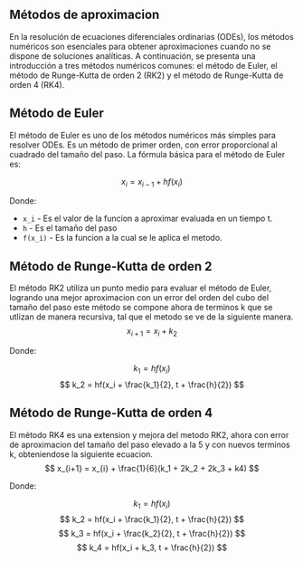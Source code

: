 ## Métodos de aproximacion
 En la resolución de ecuaciones diferenciales ordinarias (ODEs), los métodos numéricos son esenciales para obtener aproximaciones cuando no se dispone de soluciones analíticas.
     A continuación, se presenta una introducción a tres métodos numéricos comunes: el método de Euler, el método de Runge-Kutta de orden 2 (RK2)
         y el método de Runge-Kutta de orden 4 (RK4).

## Método de Euler

 El método de Euler es uno de los métodos numéricos más simples para resolver ODEs. Es un método de primer orden,
     con error proporcional al cuadrado del tamaño del paso. La fórmula básica para el método de Euler es:

 $$ x_i  = x_{i-1} + hf(x_i) $$

 Donde:

 - `x_i` - Es el valor de la funcion a aproximar evaluada en un tiempo t.
 - `h` - Es el tamaño del paso 
 - `f(x_i)` - Es la funcion a la cual se le aplica el metodo.

## Método de Runge-Kutta de orden 2

 El método RK2 utiliza un punto medio para evaluar el método de Euler, logrando una mejor aproximacion con un error del orden del cubo del tamaño del paso
    este método se compone ahora de terminos k que se utlizan de manera recursiva, tal que el metodo se ve de la siguiente manera.
 $$ x_{i+1} = x_i + k_2 $$

 Donde:

 $$ k_1 = hf(x_i) $$
 $$ k_2 = hf(x_i + \frac{k_1}{2}, t + \frac{h}{2}) $$
 
## Método de Runge-Kutta de orden 4 

 El método RK4 es una extension y mejora del metodo RK2, ahora con error de aproximacion del tamaño del paso elevado a la 5
    y con nuevos terminos k, obteniendose la siguiente ecuacion. 
 $$ x_{i+1} = x_{i} + \frac{1}{6}(k_1 + 2k_2 + 2k_3 + k4) $$

 Donde:

 $$ k_1 = hf(x_i) $$
 $$ k_2 = hf(x_i + \frac{k_1}{2}, t + \frac{h}{2}) $$
 $$ k_3 = hf(x_i + \frac{k_2}{2}, t + \frac{h}{2}) $$
 $$ k_4 = hf(x_i + k_3, t + \frac{h}{2}) $$




